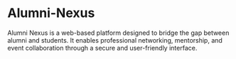 # Alumni-Nexus
Alumni Nexus is a web-based platform designed to bridge the gap between alumni and students. It enables professional networking, mentorship, and event collaboration through a secure and user-friendly interface.
